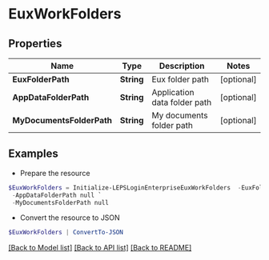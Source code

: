 # EuxWorkFolders
## Properties

Name | Type | Description | Notes
------------ | ------------- | ------------- | -------------
**EuxFolderPath** | **String** | Eux folder path | [optional] 
**AppDataFolderPath** | **String** | Application data folder path | [optional] 
**MyDocumentsFolderPath** | **String** | My documents folder path | [optional] 

## Examples

- Prepare the resource
```powershell
$EuxWorkFolders = Initialize-LEPSLoginEnterpriseEuxWorkFolders  -EuxFolderPath null `
 -AppDataFolderPath null `
 -MyDocumentsFolderPath null
```

- Convert the resource to JSON
```powershell
$EuxWorkFolders | ConvertTo-JSON
```

[[Back to Model list]](../README.md#documentation-for-models) [[Back to API list]](../README.md#documentation-for-api-endpoints) [[Back to README]](../README.md)

